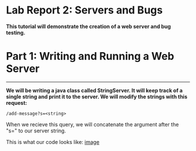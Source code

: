 # Lab Report 2: Servers and Bugs

**This tutorial will demonstrate the creation of a web server and bug testing.**

# Part 1: Writing and Running a Web Server

---

**We will be writing a java class called StringServer. It will keep track of a single string and print it to the server. We will modify the strings with this request:**

``/add-message?s=<string>``

When we recieve this query, we will concatenate the argument after the "s=" to our server string.

This is what our code looks like:
[image]()







